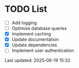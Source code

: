 # TODO List

- [ ] Add logging
- [ ] Optimize database queries
- [x] Implement caching
- [x] Update documentation
- [x] Update dependencies
- [ ] Implement user authentication

Last updated: 2025-06-19 15:32
